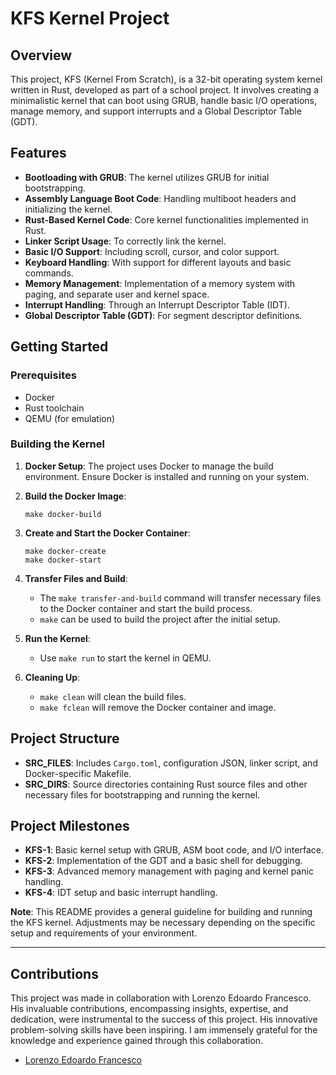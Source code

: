 # KFS Kernel Project
## Overview

This project, KFS (Kernel From Scratch), is a 32-bit operating system kernel written in Rust, developed as part of a school project. It involves creating a minimalistic kernel that can boot using GRUB, handle basic I/O operations, manage memory, and support interrupts and a Global Descriptor Table (GDT).

## Features

- **Bootloading with GRUB**: The kernel utilizes GRUB for initial bootstrapping.
- **Assembly Language Boot Code**: Handling multiboot headers and initializing the kernel.
- **Rust-Based Kernel Code**: Core kernel functionalities implemented in Rust.
- **Linker Script Usage**: To correctly link the kernel.
- **Basic I/O Support**: Including scroll, cursor, and color support.
- **Keyboard Handling**: With support for different layouts and basic commands.
- **Memory Management**: Implementation of a memory system with paging, and separate user and kernel space.
- **Interrupt Handling**: Through an Interrupt Descriptor Table (IDT).
- **Global Descriptor Table (GDT)**: For segment descriptor definitions.

## Getting Started

### Prerequisites

- Docker
- Rust toolchain
- QEMU (for emulation)

### Building the Kernel

1. **Docker Setup**: The project uses Docker to manage the build environment. Ensure Docker is installed and running on your system.

2. **Build the Docker Image**:
    ```shell
    make docker-build
    ```

3. **Create and Start the Docker Container**:
    ```shell
    make docker-create
    make docker-start
    ```

4. **Transfer Files and Build**:
    - The `make transfer-and-build` command will transfer necessary files to the Docker container and start the build process.
    - `make` can be used to build the project after the initial setup.

5. **Run the Kernel**:
    - Use `make run` to start the kernel in QEMU.

6. **Cleaning Up**:
    - `make clean` will clean the build files.
    - `make fclean` will remove the Docker container and image.

## Project Structure

- **SRC_FILES**: Includes `Cargo.toml`, configuration JSON, linker script, and Docker-specific Makefile.
- **SRC_DIRS**: Source directories containing Rust source files and other necessary files for bootstrapping and running the kernel.

## Project Milestones

- **KFS-1**: Basic kernel setup with GRUB, ASM boot code, and I/O interface.
- **KFS-2**: Implementation of the GDT and a basic shell for debugging.
- **KFS-3**: Advanced memory management with paging and kernel panic handling.
- **KFS-4**: IDT setup and basic interrupt handling.

**Note**: This README provides a general guideline for building and running the KFS kernel. Adjustments may be necessary depending on the specific setup and requirements of your environment.

---

## Contributions
This project was made in collaboration with Lorenzo Edoardo Francesco. His invaluable contributions, encompassing insights, expertise, and dedication, were instrumental to the success of this project. His innovative problem-solving skills have been inspiring. I am immensely grateful for the knowledge and experience gained through this collaboration.
- [Lorenzo Edoardo Francesco](https://github.com/lorenzoedoardofrancesco)
